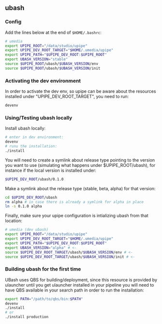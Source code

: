 ## ubash

### Config
Add the lines below at the end of `$HOME/.bashrc`:
```bash
# umedia
export UPIPE_ROOT="/data/studio/upipe"
export UPIPE_DEV_ROOT_TARGET="$HOME/.umedia/upipe"
export UPIPE_PATH="$UPIPE_DEV_ROOT:$UPIPE_ROOT"
export UBASH_VERSION="stable"
source $UPIPE_ROOT/ubash/$UBASH_VERSION/env
source $UPIPE_ROOT/ubash/$UBASH_VERSION/init
```

### Activating the dev environment
In order to activate the dev env, so upipe can be aware about the resources
installed under "UPIPE_DEV_ROOT_TARGET", you need to run:
```bash
devenv
```

### Using/Testing ubash locally
Install ubash locally:
```bash
# enter in dev environment:
devenv
# runu the installation:
./install
```

You will need to create a symlink about release type pointing to the
version you want to use (simulating what happens under $UPIPE_ROOT/ubash), for instance
if the local version is installed under:
```bash
$UPIPE_DEV_ROOT/ubash/0.1.0
```

Make a symlink about the release type (stable, beta, alpha) for that version:
```bash
cd $UPIPE_DEV_ROOT/ubash
rm alpha # in case there is already a symlink for alpha in place
ln -s 0.1.0 alpha
```

Finally, make sure your upipe configuration is intializing ubash from that location:
```bash
# umedia (dev ubash)
export UPIPE_ROOT="/data/studio/upipe"
export UPIPE_DEV_ROOT_TARGET="$HOME/.umedia/upipe"
export UPIPE_PATH="$UPIPE_DEV_ROOT:$UPIPE_ROOT"
export UBASH_VERSION="alpha" # <-
source $UPIPE_DEV_ROOT_TARGET/ubash/$UBASH_VERSION/env # <-
source $UPIPE_DEV_ROOT_TARGET/ubash/$UBASH_VERSION/init # <-
```

### Building ubash for the first time
UBash uses QBS for building/deployment, since this resource is provided by
ulauncher until you get ulauncher installed in your pipeline you will need to
have QBS available in your search path in order to run the installation:
```bash
export PATH="/path/to/qbs/bin:$PATH"
devenv
./install
# or
./install production
```

